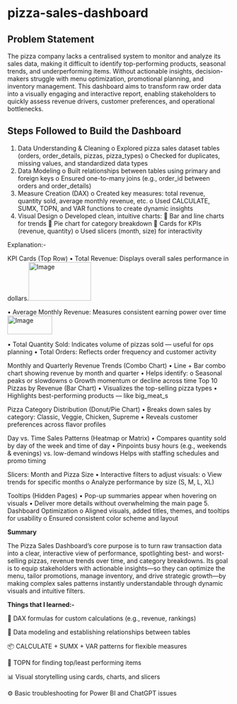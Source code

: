 # pizza-sales-dashboard

## Problem Statement

The pizza company lacks a centralised system to monitor and analyze its sales data, making it difficult to identify top-performing products, seasonal trends, and underperforming items. Without actionable insights, decision-makers struggle with menu optimization, promotional planning, and inventory management. This dashboard aims to transform raw order data into a visually engaging and interactive report, enabling stakeholders to quickly assess revenue drivers, customer preferences, and operational bottlenecks.

## Steps Followed to Build the Dashboard

1.	Data Understanding & Cleaning
o	Explored pizza sales dataset tables (orders, order_details, pizzas, pizza_types)
o	Checked for duplicates, missing values, and standardized data types
2.	Data Modeling
o	Built relationships between tables using primary and foreign keys
o	Ensured one-to-many joins (e.g., order_id between orders and order_details)
3.	Measure Creation (DAX)
o	Created key measures: total revenue, quantity sold, average monthly revenue, etc.
o	Used CALCULATE, SUMX, TOPN, and VAR functions to create dynamic insights
4.	Visual Design
o	Developed clean, intuitive charts:
	Bar and line charts for trends
	Pie chart for category breakdown
	Cards for KPIs (revenue, quantity)
o	Used slicers (month, size) for interactivity

Explanation:-

KPI Cards (Top Row)
•	Total Revenue: Displays overall sales performance in dollars.<img width="141" height="87" alt="Image" src="https://github.com/user-attachments/assets/472cb85e-4a88-4080-92e5-f2150503d499" />

•	Average Monthly Revenue: Measures consistent earning power over time
<img width="101" height="42" alt="Image" src="https://github.com/user-attachments/assets/b4e3c877-b83b-4abb-9dce-3e27b0192677" />

•	Total Quantity Sold: Indicates volume of pizzas sold — useful for ops planning
•	Total Orders: Reflects order frequency and customer activity

Monthly and Quarterly Revenue Trends (Combo Chart)
•	Line + Bar combo chart showing revenue by month and quarter
•	Helps identify:
o	Seasonal peaks or slowdowns
o	Growth momentum or decline across time
Top 10 Pizzas by Revenue (Bar Chart)
•	Visualizes the top-selling pizza types
•	Highlights best-performing products — like big_meat_s

Pizza Category Distribution (Donut/Pie Chart)
•	Breaks down sales by category: Classic, Veggie, Chicken, Supreme
•	Reveals customer preferences across flavor profiles

Day vs. Time Sales Patterns (Heatmap or Matrix)
•	Compares quantity sold by day of the week and time of day
•	Pinpoints busy hours (e.g., weekends & evenings) vs. low-demand windows
Helps with staffing schedules and promo timing

Slicers: Month and Pizza Size
•	Interactive filters to adjust visuals:
o	View trends for specific months
o	Analyze performance by size (S, M, L, XL)

Tooltips (Hidden Pages)
•	Pop-up summaries appear when hovering on visuals
•	Deliver more details without overwhelming the main page
5.	Dashboard Optimization
o	Aligned visuals, added titles, themes, and tooltips for usability
o	Ensured consistent color scheme and layout
  
**Summary**

The Pizza Sales Dashboard’s core purpose is to turn raw transaction data into a clear, interactive view of performance, spotlighting best- and worst-selling pizzas, revenue trends over time, and category breakdowns. Its goal is to equip stakeholders with actionable insights—so they can optimize the menu, tailor promotions, manage inventory, and drive strategic growth—by making complex sales patterns instantly understandable through dynamic visuals and intuitive filters.

**Things that I learned:-**

🧠 DAX formulas for custom calculations (e.g., revenue, rankings)

🔗 Data modeling and establishing relationships between tables

📦 CALCULATE + SUMX + VAR patterns for flexible measures

🎯 TOPN for finding top/least performing items

📊 Visual storytelling using cards, charts, and slicers

⚙️ Basic troubleshooting for Power BI and ChatGPT issues

